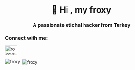 <h1 align="center">👋 Hi , my froxy</h1>
<h3 align="center">A passionate etichal hacker from Turkey</h3>

<h3 align="left">Connect with me:</h3>
<p align="left">
<a href="https://github.com/Fbmedya" target="blank"><img align="center" src="https://raw.githubusercontent.com/rahuldkjain/github-profile-readme-generator/master/src/images/icons/Social/youtube.svg" alt="roxcyrus" height="30" width="40" /></a>
</p>

<p><img align="left" src="https://github-readme-stats.vercel.app/api/top-langs?username=FBmedya&show_icons=true&locale=en&layout=compact" alt="froxy" /></p>



<p>&nbsp;<img align="center" src="https://github-readme-stats.vercel.app/api?username=FBmeyda&show_icons=true&locale=en" alt="froxy" /></p>
